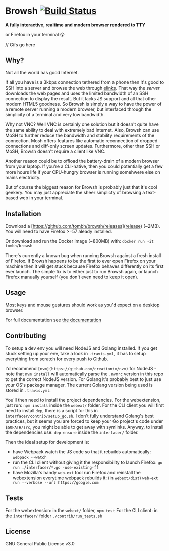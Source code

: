 # Browsh [![Build Status](https://travis-ci.org/tombh/texttop.svg?branch=master)](https://travis-ci.org/tombh/texttop)

**A fully interactive, realtime and modern browser rendered to TTY**

or Firefox in your terminal 😲

// Gifs go here

## Why?

Not all the world has good Internet.

If all you have is a 3kbps connection tethered from a phone
then it's good to SSH into a server and browse the web through
[elinks](https://github.com/tombh/texttop/issues/17). That way the
_server_ downloads the web pages and uses the limited bandwidth of an
SSH connection to display the result. But it lacks JS support and all
that other modern HTML5 goodness. So Browsh is simply a way to have
the power of a remote server running a modern browser, but interfaced
through the simplicity of a terminal and very low bandwidth.

Why not VNC? Well VNC is certainly one solution but it doesn't quite
have the same ability to deal with extremely bad Internet. Also,
Browsh can use MoSH to further reduce the bandwidth and stability
requirements of the connection. Mosh offers features like automatic
reconnection of dropped connections and diff-only screen updates.
Furthermore, other than SSH or MoSH, Browsh doesn't require a client
like VNC.

Another reason could be to offload the battery-drain of a modern
browser from your laptop. If you're a CLI-native, then you could
potentially get a few more hours life if your CPU-hungry browser
is running somehwere else on mains electricity.

But of course the biggest reason for Browsh is probably just that it's
cool geekery. You may just appreciate the sheer simplicty of browsing
a text-based web in your terminal.

## Installation

Download a [https://github.com/tombh/browsh/releases](release) (~2MB).
You will need to have Firefox >=57 aleady installed.

Or download and run the Docker image (~800MB) with:
    `docker run -it tombh/browsh`

There's currently a known bug when running Browsh against a fresh install of Firefox.
If Browsh happens to be the first to ever open Firefox on your machine then it will
get stuck because Firefox behaves differently on its first ever launch. The simple
fix is to either just to run Browsh again, or launch Firefox manually yourself (you don't even need to keep it open).

## Usage
Most keys and mouse gestures should work as you'd expect on a desktop
browser.

For full documentation see [the documentation](https://www.brow.sh/docs/introduction/)

## Contributing
To setup a dev env you will need NodeJS and Golang installed. If you get stuck
setting up your env, take a look in `.travis.yml`, it has to setup everything
from scratch for every push to Github.

I'd recommend `[nvm](https://github.com/creationix/nvm)` for NodeJS - note that
`nvm install` will automatically parse the `.nvmrc` version in this repo to get
the correct NodeJS version. For Golang it's probably best to just use your OS's
package manager. The current Golang version being used is stored in `.travis.yml`.

You'll then need to install the project dependencies. For the webextension, just
run: `npm install` inside the `webext/` folder. For the CLI client you will first
need to install `dep`, there is a script for this in `interfacer/contrib/setup_go.sh`.
I don't fully understand Golang's best practices, but it seems you are forced to
keep your Go project's code under `$GOPATH/src`, you might be able to get away
with symlinks. Anyway, to install the dependencies use: `dep ensure` inside the
`interfacer/` folder.

Then the ideal setup for development is:
  * have Webpack watch the JS code so that it rebuilds automatically:
    `webpack --watch`
  * run the CLI client without giving it the responsibility to launch Firefox:
    `go run ./interfacer/*.go -use-existing-ff`
  * have Mozilla's handy `web-ext` tool run Firefox and reinstall the
    webextension everytime webpack rebuilds it: (in `webext/dist`)
    `web-ext run --verbose --url https://google.com`

## Tests

For the webextension: in the `webext/` folder, `npm test`
For the CLI client: in the `interfacer/` folder `./contrib/run_tests.sh`

## License
GNU General Public License v3.0
